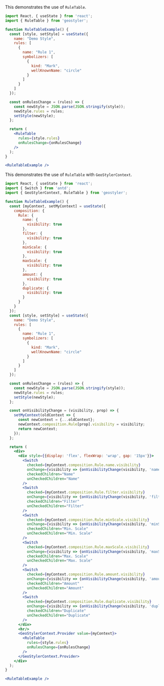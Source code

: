 <!--
 * Released under the BSD 2-Clause License
 *
 * Copyright © 2018-present, terrestris GmbH & Co. KG and GeoStyler contributors
 * All rights reserved.
 *
 * Redistribution and use in source and binary forms, with or without
 * modification, are permitted provided that the following conditions are met:
 *
 * * Redistributions of source code must retain the above copyright notice,
 *   this list of conditions and the following disclaimer.
 *
 * * Redistributions in binary form must reproduce the above copyright notice,
 *   this list of conditions and the following disclaimer in the documentation
 *   and/or other materials provided with the distribution.
 *
 * THIS SOFTWARE IS PROVIDED BY THE COPYRIGHT HOLDERS AND CONTRIBUTORS "AS IS"
 * AND ANY EXPRESS OR IMPLIED WARRANTIES, INCLUDING, BUT NOT LIMITED TO, THE
 * IMPLIED WARRANTIES OF MERCHANTABILITY AND FITNESS FOR A PARTICULAR PURPOSE
 * ARE DISCLAIMED. IN NO EVENT SHALL THE COPYRIGHT HOLDER OR CONTRIBUTORS BE
 * LIABLE FOR ANY DIRECT, INDIRECT, INCIDENTAL, SPECIAL, EXEMPLARY, OR
 * CONSEQUENTIAL DAMAGES (INCLUDING, BUT NOT LIMITED TO, PROCUREMENT OF
 * SUBSTITUTE GOODS OR SERVICES; LOSS OF USE, DATA, OR PROFITS; OR BUSINESS
 * INTERRUPTION) HOWEVER CAUSED AND ON ANY THEORY OF LIABILITY, WHETHER IN
 * CONTRACT, STRICT LIABILITY, OR TORT (INCLUDING NEGLIGENCE OR OTHERWISE)
 * ARISING IN ANY WAY OUT OF THE USE OF THIS SOFTWARE, EVEN IF ADVISED OF THE
 * POSSIBILITY OF SUCH DAMAGE.
 *
-->

This demonstrates the use of `RuleTable`.

```jsx
import React, { useState } from 'react';
import { RuleTable } from 'geostyler';

function RuleTableExample() {
  const [style, setStyle] = useState({
    name: "Demo Style",
    rules: [
      {
        name: "Rule 1",
        symbolizers: [
          {
            kind: "Mark",
            wellKnownName: "circle"
          }
        ]
      }
    ]
  });

  const onRulesChange = (rules) => {
    const newStyle = JSON.parse(JSON.stringify(style));
    newStyle.rules = rules;
    setStyle(newStyle);
  };

  return (
    <RuleTable
      rules={style.rules}
      onRulesChange={onRulesChange}
    />
  );
}

<RuleTableExample />
```

This demonstrates the use of `RuleTable` with `GeoStylerContext`.

```jsx
import React, { useState } from 'react';
import { Switch } from 'antd';
import { GeoStylerContext, RuleTable } from 'geostyler';

function RuleTableExample() {
  const [myContext, setMyContext] = useState({
    composition: {
      Rule: {
        name: {
          visibility: true
        },
        filter: {
          visibility: true
        },
        minScale: {
          visibility: true
        },
        maxScale: {
          visibility: true
        },
        amount: {
          visibility: true
        },
        duplicate: {
          visibility: true
        }
      }
    }
  });
  const [style, setStyle] = useState({
    name: "Demo Style",
    rules: [
      {
        name: "Rule 1",
        symbolizers: [
          {
            kind: "Mark",
            wellKnownName: "circle"
          }
        ]
      }
    ]
  });

  const onRulesChange = (rules) => {
    const newStyle = JSON.parse(JSON.stringify(style));
    newStyle.rules = rules;
    setStyle(newStyle);
  };

  const onVisibilityChange = (visibility, prop) => {
    setMyContext(oldContext => {
      const newContext = {...oldContext};
      newContext.composition.Rule[prop].visibility = visibility;
      return newContext;
    });
  };

  return (
    <div>
      <div style={{display: 'flex', flexWrap: 'wrap', gap: '15px'}}>
        <Switch
          checked={myContext.composition.Rule.name.visibility}
          onChange={visibility => {onVisibilityChange(visibility, 'name')}}
          checkedChildren="Name"
          unCheckedChildren="Name"
        />
        <Switch
          checked={myContext.composition.Rule.filter.visibility}
          onChange={visibility => {onVisibilityChange(visibility, 'filter')}}
          checkedChildren="Filter"
          unCheckedChildren="Filter"
        />
        <Switch
          checked={myContext.composition.Rule.minScale.visibility}
          onChange={visibility => {onVisibilityChange(visibility, 'minScale')}}
          checkedChildren="Min. Scale"
          unCheckedChildren="Min. Scale"
        />
        <Switch
          checked={myContext.composition.Rule.maxScale.visibility}
          onChange={visibility => {onVisibilityChange(visibility, 'maxScale')}}
          checkedChildren="Max. Scale"
          unCheckedChildren="Max. Scale"
        />
        <Switch
          checked={myContext.composition.Rule.amount.visibility}
          onChange={visibility => {onVisibilityChange(visibility, 'amount')}}
          checkedChildren="Amount"
          unCheckedChildren="Amount"
        />
        <Switch
          checked={myContext.composition.Rule.duplicate.visibility}
          onChange={visibility => {onVisibilityChange(visibility, 'duplicate')}}
          checkedChildren="Duplicate"
          unCheckedChildren="Duplicate"
        />
      </div>
      <hr/>
      <GeoStylerContext.Provider value={myContext}>
        <RuleTable
          rules={style.rules}
          onRulesChange={onRulesChange}
        />
      </GeoStylerContext.Provider>
    </div>
  );
}

<RuleTableExample />
```
